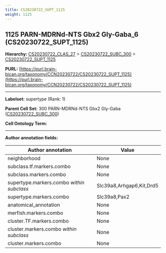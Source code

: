 ```yaml
---
title: CS20230722_SUPT_1125
weight: 1125
---
```

## 1125 PARN-MDRNd-NTS Gbx2 Gly-Gaba_6 (CS20230722_SUPT_1125)
<b>Hierarchy: </b>
[CS20230722_CLAS_27](../CS20230722_CLAS_27) >
[CS20230722_SUBC_300](../CS20230722_SUBC_300) >
[CS20230722_SUPT_1125](../CS20230722_SUPT_1125)

**PURL:** [https://purl.brain-bican.org/taxonomy/CCN20230722/CS20230722_SUPT_1125](https://purl.brain-bican.org/taxonomy/CCN20230722/CS20230722_SUPT_1125)

---


**Labelset:** supertype (Rank: 1)

**Parent Cell Set:** 300 PARN-MDRNd-NTS Gbx2 Gly-Gaba ([CS20230722_SUBC_300](../CS20230722_SUBC_300))



**Cell Ontology Term:** 

[MARKER GENES.]: #


---

[TRANSFERRED ANNOTATIONS.]: #


[AUTHOR ANNOTATION FIELDS.]: #


**Author annotation fields:**

| Author annotation | Value |
|-------------------|-------|
|neighborhood|None|
|subclass.tf.markers.combo|None|
|subclass.markers.combo|None|
|supertype.markers.combo _within subclass_|Slc39a8,Arhgap6,Kit,Drd5|
|supertype.markers.combo|Slc39a8,Pax2|
|anatomical_annotation|None|
|merfish.markers.combo|None|
|cluster.TF.markers.combo|None|
|cluster.markers.combo _within subclass_|None|
|cluster.markers.combo|None|
